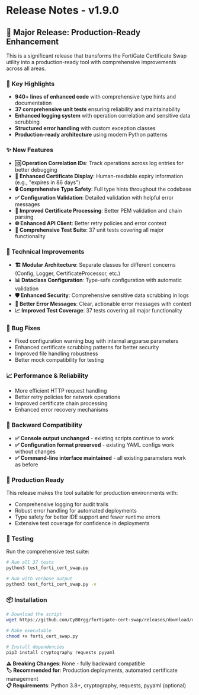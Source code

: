 # Release Notes - v1.9.0

## 🎉 Major Release: Production-Ready Enhancement

This is a significant release that transforms the FortiGate Certificate Swap utility into a production-ready tool with comprehensive improvements across all areas.

### 🚀 Key Highlights

- **940+ lines of enhanced code** with comprehensive type hints and documentation
- **37 comprehensive unit tests** ensuring reliability and maintainability
- **Enhanced logging system** with operation correlation and sensitive data scrubbing
- **Structured error handling** with custom exception classes
- **Production-ready architecture** using modern Python patterns

### ✨ New Features

- **🆔 Operation Correlation IDs**: Track operations across log entries for better debugging
- **📅 Enhanced Certificate Display**: Human-readable expiry information (e.g., "expires in 86 days")
- **🔒 Comprehensive Type Safety**: Full type hints throughout the codebase
- **✅ Configuration Validation**: Detailed validation with helpful error messages
- **🔧 Improved Certificate Processing**: Better PEM validation and chain parsing
- **🌐 Enhanced API Client**: Better retry policies and error context
- **🧪 Comprehensive Test Suite**: 37 unit tests covering all major functionality

### 🔧 Technical Improvements

- **🏗️ Modular Architecture**: Separate classes for different concerns (Config, Logger, CertificateProcessor, etc.)
- **📊 Dataclass Configuration**: Type-safe configuration with automatic validation
- **🛡️ Enhanced Security**: Comprehensive sensitive data scrubbing in logs
- **💬 Better Error Messages**: Clear, actionable error messages with context
- **📈 Improved Test Coverage**: 37 tests covering all major functionality

### 🐛 Bug Fixes

- Fixed configuration warning bug with internal argparse parameters
- Enhanced certificate scrubbing patterns for better security
- Improved file handling robustness
- Better mock compatibility for testing

### 📈 Performance & Reliability

- More efficient HTTP request handling
- Better retry policies for network operations
- Improved certificate chain processing
- Enhanced error recovery mechanisms

### 🔄 Backward Compatibility

- **✅ Console output unchanged** - existing scripts continue to work
- **✅ Configuration format preserved** - existing YAML configs work without changes
- **✅ Command-line interface maintained** - all existing parameters work as before

### 🎯 Production Ready

This release makes the tool suitable for production environments with:
- Comprehensive logging for audit trails
- Robust error handling for automated deployments
- Type safety for better IDE support and fewer runtime errors
- Extensive test coverage for confidence in deployments

### 🧪 Testing

Run the comprehensive test suite:
```bash
# Run all 37 tests
python3 test_forti_cert_swap.py

# Run with verbose output
python3 test_forti_cert_swap.py -v
```

### 📦 Installation

```bash
# Download the script
wget https://github.com/CyB0rgg/fortigate-cert-swap/releases/download/v1.9.0/forti_cert_swap.py

# Make executable
chmod +x forti_cert_swap.py

# Install dependencies
pip3 install cryptography requests pyyaml
```

**⚠️ Breaking Changes**: None - fully backward compatible  
**🏷️ Recommended for**: Production deployments, automated certificate management  
**📋 Requirements**: Python 3.8+, cryptography, requests, pyyaml (optional)
